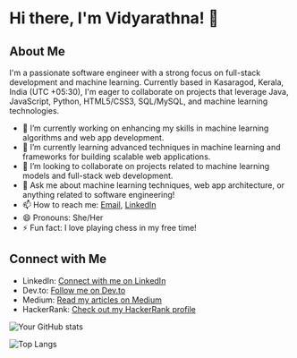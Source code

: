 # Hi there, I'm Vidyarathna! 👋

## About Me
I'm a passionate software engineer with a strong focus on full-stack development and machine learning. 
Currently based in Kasaragod, Kerala, India (UTC +05:30), I'm eager to collaborate on projects that leverage Java, JavaScript, Python, HTML5/CSS3, SQL/MySQL, and machine learning technologies.

- 🔭 I’m currently working on enhancing my skills in machine learning algorithms and web app development.
- 🌱 I’m currently learning advanced techniques in machine learning and frameworks for building scalable web applications.
- 👯 I’m looking to collaborate on projects related to machine learning models and full-stack web development.
- 💬 Ask me about machine learning techniques, web app architecture, or anything related to software engineering!
- 📫 How to reach me: [Email](mailto:vidyarb30@gmail.com), [LinkedIn](https://in.linkedin.com/in/vidyarathna)
- 😄 Pronouns: She/Her
- ⚡ Fun fact: I love playing chess in my free time!
  
## Connect with Me
- LinkedIn: [Connect with me on LinkedIn](https://in.linkedin.com/in/vidyarathna)
- Dev.to: [Follow me on Dev.to](https://dev.to/vidyarathna)
- Medium: [Read my articles on Medium](https://vidyarathna.medium.com)
- HackerRank: [Check out my HackerRank profile](https://www.hackerrank.com/profile/vidyarathna)

![Your GitHub stats](https://github-readme-stats.vercel.app/api?username=vidyarathna&show_icons=true&theme=radical)

![Top Langs](https://github-readme-stats.vercel.app/api/top-langs/?username=vidyarathna&layout=compact)

